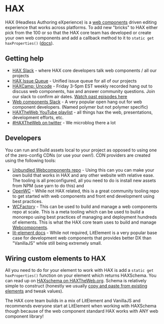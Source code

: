 # HAX

HAX (Headless Authoring eXperience) is a <a href="https://developer.mozilla.org/en-US/docs/Web/Web_Components">web components</a> driven editing experience that works across platforms. To add new "bricks" to HAX either pick from the 100 or so that the HAX core team has developed or create your own web components and add a callback method to it to <code>static get haxProperties()</code> (<a href="https://haxtheweb.org/documentation-1/hax-development/hax-schema">docs</a>).

## Getting help
- [HAX Slack](https://bit.ly/haxslack) - where HAX core developers talk web components / all our projects
- [HAX Issue Queue](https://github.com/elmsln/issues/issues) - Unified issue queue for all of our projects
- [HAXCamp: Uncode](http://bit.ly/haxuncode) - Friday 3-5pm EST weekly recorded hang out to discuss web components, hax and answer community questions. Join our slack to confirm air dates. [Watch past episodes here](https://www.youtube.com/channel/UCgcFR9ojBu9P7VNQjt0nqbA/videos)
- [Web components Slack](https://www.polymer-project.org/slack-invite) - A very popular open hang out for web component developers. (Named polymer but not polymer specific)
- [HAXTheWeb YouTube playlist](https://www.youtube.com/watch?v=f_tEA9O9pco&list=PLJQupiji7J5eTqv8JFiW8SZpSeKouZACH) - all things hax the web, presentations, development efforts, etc.
- [#HAXTheWeb on twitter](https://twitter.com/search?q=%23HAXTheWeb&src=typed_query&f=live) - We microblog there a lot
## Developers
You can run and build assets local to your project as opposed to using one of the zero-config CDNs (or use your own!). CDN providers are created using the following tools:
- [Unbundled Webcomponents repo](https://github.com/elmsln/unbundled-webcomponents) - Using this can you can make your own build that works in HAX and any other website with relative ease. The tooling is all preconfigured, all you need to do is install new assets from NPM (use yarn to do this) and 
- [OpenWC](https://open-wc.org/) - While not HAX related, this is a great community tooling repo to get started with web components and front end development using best practices.
- [WCFactory](https://github.com/haxtheweb/wcfactory) - This can be used to build and manage a web components repo at scale. This is a meta tooling which can be used to build a monorepo using best practices of managing and deployment hundreds of elements. This is what the HAX core team uses to build and manage [Webcomponents](https://github.com/haxtheweb/webcomponents).
- [lit-element docs](https://lit-element.polymer-project.org/) - While not required, LitElement is a very popular base case for development web components that provides better DX than "VanillaJS" while still being extremely small.

## Wiring custom elements to HAX
All you need to do for your element to work with HAX is add a `static get haxProperties()` function on your element which returns HAXSchema. You can read up on [HAXschema on HAXTheWeb.org](https://haxtheweb.org/hax-schema). Schema is relatively simple to construct (honestly we usually [copy and paste from existing elements](https://github.com/elmsln/haxtheweb/blob/master/elements/video-player/src/video-player-hax.json) and tweak values).

The HAX core team builds in a mix of LitElement and VanillaJS and recommends everyone start at LitElement when working with HAXSchema though because of the web component standard HAX works with ANY web component library!
